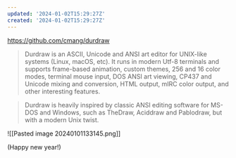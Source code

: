 ```yaml
---
updated: '2024-01-02T15:29:27Z'
created: '2024-01-02T15:29:27Z'
---
```

https://github.com/cmang/durdraw

> Durdraw is an ASCII, Unicode and ANSI art editor for UNIX-like systems (Linux, macOS, etc). It runs in modern Utf-8 terminals and supports frame-based animation, custom themes, 256 and 16 color modes, terminal mouse input, DOS ANSI art viewing, CP437 and Unicode mixing and conversion, HTML output, mIRC color output, and other interesting features.

> Durdraw is heavily inspired by classic ANSI editing software for MS-DOS and Windows, such as TheDraw, Aciddraw and Pablodraw, but with a modern Unix twist.

![[Pasted image 20240101133145.png]]

(Happy new year!)